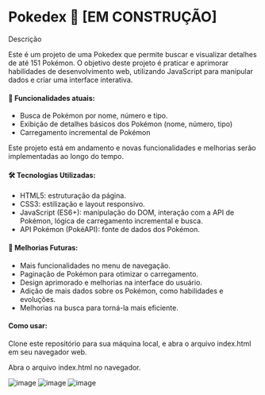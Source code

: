 # Pokedex 👾 [EM CONSTRUÇÃO]

Descrição

Este é um projeto de uma Pokedex que permite buscar e visualizar detalhes de até 151 Pokémon. O objetivo deste projeto é praticar e aprimorar habilidades de desenvolvimento web, utilizando JavaScript para manipular dados e criar uma interface interativa.

#### 🌟 Funcionalidades atuais:
- Busca de Pokémon por nome, número e tipo.
- Exibição de detalhes básicos dos Pokémon (nome, número, tipo)
- Carregamento incremental de Pokémon

Este projeto está em andamento e novas funcionalidades e melhorias serão implementadas ao longo do tempo.

#### 🛠️ Tecnologias Utilizadas:
- HTML5: estruturação da página.
- CSS3: estilização e layout responsivo.
- JavaScript (ES6+): manipulação do DOM, interação com a API de Pokémon, lógica de carregamento incremental e busca.
- API Pokémon (PokéAPI): fonte de dados dos Pokémon.

#### 🚀 Melhorias Futuras:

- Mais funcionalidades no menu de navegação.
- Paginação de Pokémon para otimizar o carregamento.
- Design aprimorado e melhorias na interface do usuário.
- Adição de mais dados sobre os Pokémon, como habilidades e evoluções.
- Melhorias na busca para torná-la mais eficiente.

#### Como usar:

Clone este repositório para sua máquina local, e abra o arquivo index.html em seu navegador web.

Abra o arquivo index.html no navegador.

![image](https://github.com/user-attachments/assets/1afa8799-3cb3-43cc-8d58-42ac73ef32e7)
![image](https://github.com/user-attachments/assets/724a063f-bc5d-49da-9ba3-074cf26559a0)
![image](https://github.com/user-attachments/assets/12726785-cd82-473e-bcfa-4fcf6a364e6f)

